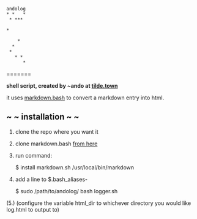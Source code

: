 	andolog
	* *   *
	 * *** 
	       
	*      
	       
	    *  
	  *    
	 *     
	   * * 
	      *

=======

__shell script, created by ~ando at [tilde.town](http://www.tilde.town/~ando)__

it uses [markdown.bash](https://github.com/chadbraunduin/markdown.bash) to convert a markdown entry into html.


## ~ ~ installation ~ ~ 

1. clone the repo where you want it
2. clone markdown.bash [from here](https://github.com/chadbraunduin/markdown.bash)
3. run command:

	$ install markdown.sh /usr/local/bin/markdown

4. add a line to $.bash_aliases-

	$ sudo /path/to/andolog/ bash logger.sh

(5.) (configure the variable html_dir to whichever directory you would like log.html to output to)
